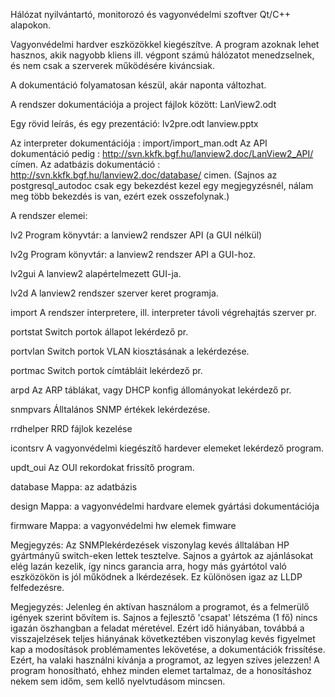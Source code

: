 Hálózat nyilvántartó, monitorozó és vagyonvédelmi szoftver Qt/C++ alapokon.

Vagyonvédelmi hardver eszközökkel kiegészítve.
A program azoknak lehet hasznos, akik nagyobb kliens ill. végpont számú hálózatot menedzselnek, és nem csak a szerverek működésére kiváncsiak.

A dokumentáció folyamatosan készül, akár naponta változhat.

A rendszer dokumentációja a project fájlok között: LanView2.odt

Egy rövid leírás, és egy prezentáció: lv2pre.odt lanview.pptx

Az interpreter dokumentációja : import/import_man.odt 
Az API dokumentáció pedig : http://svn.kkfk.bgf.hu/lanview2.doc/LanView2_API/ címen.
Az adatbázis dokumentáció : http://svn.kkfk.bgf.hu/lanview2.doc/database/ cimen.
(Sajnos az postgresql_autodoc csak egy bekezdést kezel egy megjegyzésnél, nálam meg több bekezdés is van, ezért ezek osszefolynak.)

A rendszer elemei:

lv2	Program könyvtár: a lanview2 rendszer API (a GUI nélkül)

lv2g	Program könyvtár: a lanview2 rendszer API a GUI-hoz.

lv2gui	A lanview2 alapértelmezett GUI-ja.

lv2d	A lanview2 rendszer szerver keret programja.

import	A rendszer interpretere, ill. interpreter távoli végrehajtás szerver pr.

portstat Switch portok állapot lekérdező pr.

portvlan Switch portok VLAN kiosztásának a lekérdezése.

portmac Switch portok címtábláit lekérdező pr.

arpd	Az ARP táblákat, vagy DHCP konfig állományokat lekérdező pr.

snmpvars Álltalános SNMP értékek lekérdezése.

rrdhelper RRD fájlok kezelése

icontsrv A vagyonvédelmi kiegészítő hardever elemeket lekérdező program.

updt_oui Az OUI rekordokat frissítő program.

database Mappa: az adatbázis

design	Mappa: a vagyonvédelmi hardvare elemek gyártási dokumentációja

firmware Mappa: a vagyonvédelmi hw elemek fimware

Megjegyzés: Az SNMPlekérdezések viszonylag kevés álltalában HP gyártmányű switch-eken lettek tesztelve.
Sajnos a gyártok az ajánlásokat elég lazán kezelik, így nincs garancia arra, hogy más gyártótol való
eszközökön is jól működnek a lkérdezések. Ez különösen igaz az LLDP felfedezésre.

Megjegyzés: Jelenleg én aktívan használom a programot, és a felmerülő igények szerint bővítem is. Sajnos a fejlesztő 'csapat'
létszéma (1 fő) nincs igazán öszhangban a feladat méretével. Ezért idő hiányában, továbbá a visszajelzések teljes hiányának
következtében viszonylag kevés figyelmet kap a modosítások problémamentes lekövetése, a dokumentációk frissítése.
Ezért, ha valaki használni kívánja a programot, az legyen szíves jelezzen!
A program honosítható, ehhez minden elemet tartalmaz, de a honosításhoz nekem sem időm, sem kellő nyelvtudásom mincsen.


